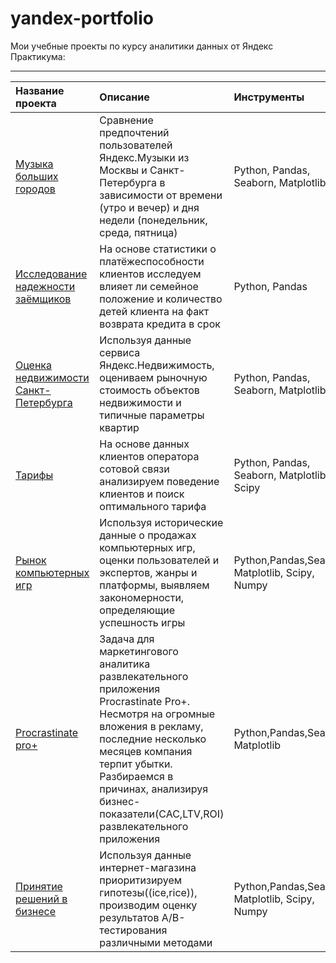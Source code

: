 # yandex-portfolio
Мои учебные проекты по курсу аналитики данных от Яндекс Практикума:

********

| Название проекта | Описание | Инструменты | 
| :---------------------- | :---------------------- | :---------------------- |
| [Музыка больших городов](https://github.com/Navazhdenie/yandex-portfolio/blob/main/%D0%BC%D1%83%D0%B7%D1%8B%D0%BA%D0%B0%20%D0%B1%D0%BE%D0%BB%D1%8C%D1%88%D0%B8%D1%85%20%D0%B3%D0%BE%D1%80%D0%BE%D0%B4%D0%BE%D0%B2.ipynb) | Сравнение предпочтений пользователей Яндекс.Музыки из Москвы и Санкт-Петербурга в зависимости от времени (утро и вечер) и дня недели (понедельник, среда, пятница)| Python, Pandas,  Seaborn, Matplotlib 
| [Исследование надежности заёмщиков](https://github.com/Navazhdenie/yandex-portfolio/blob/main/%D0%98%D1%81%D1%81%D0%BB%D0%B5%D0%B4%D0%BE%D0%B2%D0%B0%D0%BD%D0%B8%D0%B5%20%D0%BD%D0%B0%D0%B4%D1%91%D0%B6%D0%BD%D0%BE%D1%81%D1%82%D0%B8%20%D0%B7%D0%B0%D1%91%D0%BC%D1%89%D0%B8%D0%BA%D0%BE%D0%B2.ipynb) | На основе статистики о платёжеспособности клиентов исследуем влияет ли семейное положение и количество детей клиента на факт возврата кредита в срок| Python, Pandas |
| [Оценка недвижимости Санкт-Петербурга](https://github.com/Navazhdenie/yandex-portfolio/blob/main/%D0%9E%D1%86%D0%B5%D0%BD%D0%BA%D0%B0%20%D0%BD%D0%B5%D0%B4%D0%B2%D0%B8%D0%B6%D0%B8%D0%BC%D0%BE%D1%81%D1%82%D0%B8%20%D0%A1%D0%B0%D0%BD%D0%BA%D1%82-%D0%9F%D0%B5%D1%82%D0%B5%D1%80%D0%B1%D1%83%D1%80%D0%B3%D0%B0.ipynb) | Используя данные сервиса Яндекс.Недвижимость, оцениваем рыночную стоимость объектов недвижимости и типичные параметры квартир |Python, Pandas, Seaborn, Matplotlib|
| [Тарифы](https://github.com/Navazhdenie/yandex-portfolio/blob/main/%D0%A2%D0%B0%D1%80%D0%B8%D1%84%D1%8B.%20%D0%A1%D1%82%D0%B0%D1%82%D0%B8%D1%81%D1%82%D0%B8%D1%87%D0%B5%D1%81%D0%BA%D0%B8%D0%B9%20%D0%B0%D0%BD%D0%B0%D0%BB%D0%B8%D0%B7.ipynb) |На основе данных клиентов оператора сотовой связи анализируем поведение клиентов и поиск оптимального тарифа |Python, Pandas, Seaborn, Matplotlib, Scipy|
| [Рынок компьютерных игр](https://github.com/Navazhdenie/yandex-portfolio/blob/main/%D0%A0%D1%8B%D0%BD%D0%BE%D0%BA%20%D0%BA%D0%BE%D0%BC%D0%BF%D1%8C%D1%8E%D1%82%D0%B5%D1%80%D0%BD%D1%8B%D1%85%20%D0%B8%D0%B3%D1%80.ipynb) | Используя исторические данные о продажах компьютерных игр, оценки пользователей и экспертов, жанры и платформы, выявляем закономерности, определяющие успешность игры | Python,Pandas,Seaborn, Matplotlib, Scipy, Numpy|
| [Procrastinate pro+](https://github.com/Navazhdenie/yandex-portfolio/blob/main/Procrastinate%20pro%20%2B.ipynb) | Задача для маркетингового аналитика развлекательного приложения Procrastinate Pro+. Несмотря на огромные вложения в рекламу, последние несколько месяцев компания терпит убытки. Разбираемся в причинах, анализируя бизнес-показатели(CAC,LTV,ROI) развлекательного приложения | Python,Pandas,Seaborn, Matplotlib|
| [Принятие решений в бизнесе](https://github.com/Navazhdenie/yandex-portfolio/blob/main/%D0%9F%D1%80%D0%B8%D0%BD%D1%8F%D1%82%D0%B8%D0%B5%20%D1%80%D0%B5%D1%88%D0%B5%D0%BD%D0%B8%D0%B9%20%D0%B2%20%D0%B1%D0%B8%D0%B7%D0%BD%D0%B5%D1%81%D0%B5.ipynb) | Используя данные интернет-магазина приоритизируем гипотезы((ice,rice)), производим оценку результатов A/B-тестирования различными методами | Python,Pandas,Seaborn, Matplotlib, Scipy, Numpy| 
